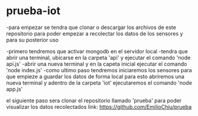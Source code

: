 # prueba-iot

-para empezar se tendra que clonar o descargar los archivos de este repositorio para poder empezar a recolectar los datos de los sensores y para su posterior uso 

-primero tendremos que activar mongodb en el servidor local
-tendra que abrir una terminal, ubicarse en la carpeta 'api' y ejecutar el comando 'node api.js'
-abrir una nueva terminal y en la capeta inicial ejecutar el comando 'node index.js'
-como ultimo paso tendremos iniciaremos los sensores para que empieze a guardar los
datos de forma local para esto abriremos una nueva terminal y adentro de la carpeta 'iot' ejecutaremos el comando 'node app.js'

el siguiente paso sera clonar el repositorio llamado 'prueba' para poder visualizar los datos recolectados link: https://github.com/EmilioChiu/prueba
